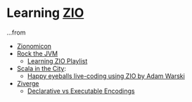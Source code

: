 # Learning [ZIO](https://zio.dev/)

...from

* [Zionomicon](https://www.zionomicon.com/)
* [Rock the JVM](https://www.youtube.com/rockthejvm)
  * [Learning ZIO Playlist](https://www.youtube.com/watch?v=PaogLRrYo64&list=PLmtsMNDRU0Bzu7NfhTiGK7iCYjcFAYlal)
* [Scala in the City](https://www.youtube.com/channel/UC3Paf3whkhvbs_ni1amPIeg):
  * [Happy eyeballs live-coding using ZIO by Adam Warski](https://youtu.be/4gyAoyYwWnI)
* [Ziverge](https://www.youtube.com/channel/UCeIg_PnAoyd1w6y8BelLdiQ)
  * [Declarative vs Executable Encodings](https://www.youtube.com/watch?v=OD1Yr48-0Js)

